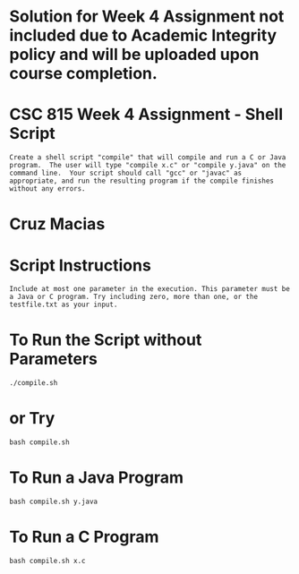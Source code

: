 # Solution for Week 4 Assignment not included due to Academic Integrity policy and will be uploaded upon course completion.

# CSC 815 Week 4 Assignment - Shell Script
```
Create a shell script "compile" that will compile and run a C or Java program.  The user will type "compile x.c" or "compile y.java" on the command line.  Your script should call "gcc" or "javac" as appropriate, and run the resulting program if the compile finishes without any errors.
```
# Cruz Macias

# Script Instructions
```
Include at most one parameter in the execution. This parameter must be a Java or C program. Try including zero, more than one, or the testfile.txt as your input.
```

# To Run the Script without Parameters
```
./compile.sh
```

# or Try
```
bash compile.sh
```

# To Run a Java Program
```
bash compile.sh y.java
```

# To Run a C Program
```
bash compile.sh x.c
```